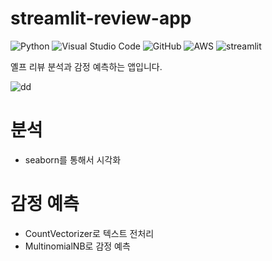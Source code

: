 # streamlit-review-app
![Python](https://img.shields.io/badge/python-3670A0?style=for-the-badge&logo=python&logoColor=ffdd54)
![Visual Studio Code](https://img.shields.io/badge/Visual%20Studio%20Code-0078d7.svg?style=for-the-badge&logo=visual-studio-code&logoColor=white)
![GitHub](https://img.shields.io/badge/github-%23121011.svg?style=for-the-badge&logo=github&logoColor=white)
![AWS](https://img.shields.io/badge/AWS-%23FF9900.svg?style=for-the-badge&logo=amazon-aws&logoColor=white)
![streamlit](https://streamlit.io/images/brand/streamlit-logo-secondary-colormark-darktext.png)

옐프 리뷰 분석과 감정 예측하는 앱입니다.

![dd](https://techcrunch.com/wp-content/uploads/2021/11/FDwBY6FXEA8cMmo.jpeg?w=730&crop=1)

# 분석

* seaborn를 통해서 시각화  

# 감정 예측

* CountVectorizer로 텍스트 전처리
* MultinomialNB로 감정 예측

